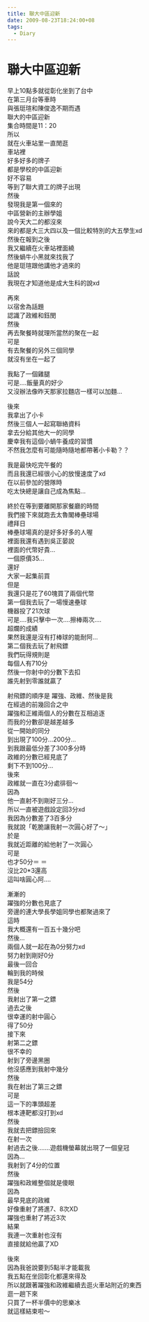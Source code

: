 ```yaml
---
title: 聯大中區迎新
date: 2009-08-23T18:24:00+08
tags:
  - Diary
---
```

# 聯大中區迎新

早上10點多就從彰化坐到了台中  
在第三月台等車時  
與張珽瑄和陳俊逸不期而遇  
聯大的中區迎新  
集合時間是11：20  
所以  
就在火車站里一直閒逛  
車站裡  
好多好多的牌子  
都是學校的中區迎新  
好不容易  
等到了聯大資工的牌子出現  
然後  
發現我是第一個來的  
中區營新的主辦學姐  
說今天大二的都沒來  
來的都是大三大四以及一個比較特別的大五學生xd  
然後在報到之後  
我又繼續在火車站裡面繞  
然後蝸牛小黑就來找我了  
他是珽瑄跟他講他才過來的  
話說  
我現在才知道他是成大生科的說xd  
  
再來  
以宿舍為話題  
認識了政維和鈺閔  
然後  
再去聚餐時就理所當然的聚在一起  
可是  
有去聚餐的另外三個同學  
就沒有坐在一起了  
  
我點了一個雞腿  
可是....飯量真的好少  
又沒辦法像昨天那家拉麵店一樣可以加麵...  
  
後來  
我拿出了小卡  
然後三個人一起寫聯絡資料  
拿去分給其他大一的同學  
慶幸我有這個小蝸牛養成的習慣  
不然我怎麼有可能隨時隨地都帶著小卡勒？？  
  
我是最快吃完午餐的  
而且我還已經很小心的放慢速度了xd  
在以前參加的營隊時  
吃太快總是讓自己成為焦點...  
  
終於在等到要離開那家餐廳的時間  
我們接下來就跑去太魯閣棒壘球場  
禮拜日  
棒壘球場真的是好多好多的人喔  
裡面我還有遇到吳正晏說  
裡面的代幣好貴...  
一個原價35...  
還好  
大家一起集前買  
但是  
我還只是花了60塊買了兩個代幣  
第一個我去玩了一場慢速壘球  
機器投了21次球  
可是....我只擊中一次....擦棒兩次....  
超爛的成績  
果然我還是沒有打棒球的能耐阿...  
第二個我去玩了射飛鏢  
我們玩得規則是  
每個人有710分  
然後一你射中的分數下去扣  
誰先射到零誰就贏了  
  
射飛鏢的順序是 躍強、政維、然後是我  
在經過的前幾回合之中  
躍強和正維兩個人的分數在互相追逐  
而我的分數卻是越差越多  
從一開始的同分  
到出現了100分...200分...  
到我跟最低分差了300多分時  
政維的分數已經見底了  
剩下不到100分...  
後來  
政維就一直在3分處徘徊～  
因為  
他一直射不到剛好三分...  
所以一直被遊戲設定回3分xd  
我因為分數差了3百多分  
我就說「乾脆讓我射一次圓心好了～」  
於是  
我就近距離的給他射了一次圓心  
可是  
也才50分＝ ＝  
沒比20\*3還高  
這叫啥圓心阿....  
  
漸漸的  
躍強的分數也見底了  
旁邊的連大學長學姐同學也都聚過來了  
這時  
我大概還有一百五十幾分吧  
然後...  
兩個人就一起在為0分努力xd  
努力射到剛好0分  
最後一回合  
輪到我的時候  
我是54分  
然後  
我射出了第一之鏢  
過去之後  
很幸運的射中圓心  
得了50分  
接下來  
射第二之鏢  
很不幸的  
射到了旁邊黑圈  
他沒感應到我射中幾分  
然後  
我在射出了第三之鏢  
可是  
這一下的準頭超差  
根本連靶都沒打到xd  
然後  
我就去把鏢撿回來  
在射一次  
射過去之後.......遊戲機螢幕就出現了一個皇冠  
因為...  
我射到了4分的位置  
然後  
躍強和政維整個就是傻眼  
因為  
最早見底的政維  
好像重射了將進7、8次XD  
躍強也重射了將近3次  
結果  
我連一次重射也沒有  
直接就給他贏了XD  
  
後來  
因為我爸說要到5點半才能載我  
我五點在坐回彰化都還來得及  
所以就跟著躍強和政維繼續去逛火車站附近的東西  
逛一趟下來  
只買了一杯半價中的思樂冰  
就這樣結束啦～
